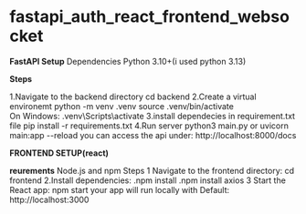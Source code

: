 # fastapi_auth_react_frontend_websocket

**FastAPI Setup**
Dependencies
Python 3.10+(i used python 3.13)

**Steps**

1.Navigate  to the backend directory
   cd backend
2.Create a virtual environemt
   python -m venv .venv
  source .venv/bin/activate  
  On Windows: .venv\Scripts\activate
3.install dependecies in requirement.txt file
  pip install -r requirements.txt
4.Run server
  python3 main.py
     or 
  uvicorn main:app --reload
you can access the api under: http://localhost:8000/docs


**FRONTEND SETUP(react)**

**reurements**
Node.js and npm
Steps
1 Navigate to the frontend directory:
  cd frontend
2.Install dependencies:
   .npm install
    .npm install axios
3 Start the React app:
  npm start
your app will run locally with  Default: http://localhost:3000

